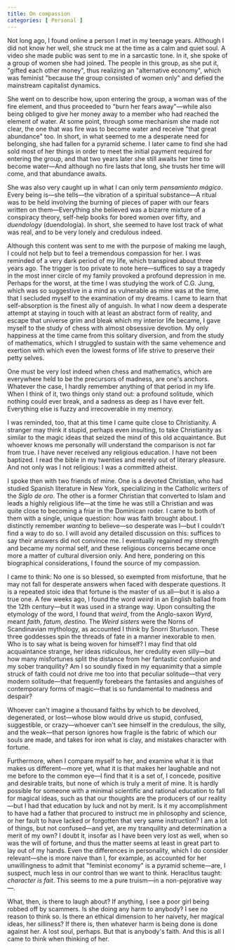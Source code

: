 ```yaml
---
title: On compassion
categories: [ Personal ]
---
```


Not long ago, I found online a person I met in my teenage years. Although I did
not know her well, she struck me at the time as a calm and quiet soul. A video
she made public was sent to me in a sarcastic tone. In it, she spoke of a group of women
she had joined. The people in this group, as she put it, "gifted each other
money", thus realizing an "alternative economy", which was
feminist "because the group consisted of women only" and defied the
mainstream capitalist dynamics. 

She went on to describe how, upon entering the group, a woman was of the fire
element, and thus proceeded to "burn her fears away"—while also
being obliged to give her money away to a member who had reached the element
of water. At some point, through some mechanism she made not clear, the one that
was fire was to become water and receive "that great abundance"
too. In short, in what seemed to me a desperate need for belonging, she had
fallen for a pyramid scheme. I later came to find she had sold most of her
things in order to meet the initial payment required for entering the group, and
that two years later she still awaits her time to become water—And although no
fire lasts that long, she trusts her time will come, and that abundance awaits.

She was also very caught up in what I can only term *pensamiento mágico*.
Every being is—she tells—the vibration of a spiritual substance—A ritual was to be held
involving the burning of pieces of paper with our fears written on
them—Everything she believed was a bizarre mixture of a conspiracy theory,
self-help books for bored women over fifty, and *duendology*
(duendología). In short, she seemed to have lost track of what was real, and to
be very lonely and credulous indeed. 

Although this content was sent to me with the purpose of making me laugh, I could
not help but to feel a tremendous compassion for her. I was reminded of a very dark
period of my life, which transpired about three years ago. The trigger is too
private to note here—suffices to say a tragedy in the most inner circle of my
family provoked a profound depression in me. Perhaps for the worst, at the time
I was studying the work of C.G. Jung, which was so suggestive in a mind as
vulnerable as mine was at the time, that I secluded myself to the examination of
my dreams. I came to learn that self-absorption is the finest ally of anguish.
In what I now deem a desperate attempt at staying in touch with at least an
abstract form of reality, and escape that universe grim and bleak which my
interior life became, I gave myself to the study of chess with almost obsessive
devotion. My only happiness at the time came from this solitary diversion, and
from the study of mathematics, which I struggled to sustain with the same
vehemence and exertion with which even the lowest forms of life strive to
preserve their petty selves. 

One must be very lost indeed when chess and mathematics, which are everywhere
held to be the precursors of madness, are one's anchors. Whatever the case, I
hardly remember anything of that period in my life. When I think of it, two
things only stand out: a profound solitude, which nothing could ever break, and
a sadness as deep as I have ever felt. Everything else is fuzzy and
irrecoverable in my memory.

I was reminded, too, that at this time I came quite close to Christianity. A
stranger may think it stupid, perhaps even insulting, to take Christianity as
similar to the magic ideas that seized the mind of this old acquaintance. 
But whoever knows me personally will understand the comparison is
not far from true. I have never received any religious education. I have not
been baptized. I read the bible in my twenties and merely out of literary
pleasure. And not only was I not religious: I was a committed atheist. 

I spoke then with two friends of mine. One is a devoted Christian, who had
studied Spanish literature in New York, specializing in the Catholic writers of
the *Siglo de oro*. The other is a former Christian that converted to
Islam and leads a highly religious life—at the time he was still a Christian
and was quite close to becoming a friar in the Dominican roder. I came to both
of them with a single, unique question: how was faith brought about. I
distinctly remember *wanting* to believe—so desperate was I—but I
couldn't find a way to do so. I will avoid any detailed discussion on this:
suffices to say their answers did not convince me. I eventually
regained my strength and became my normal self, and these religious concerns
became once more a matter of cultural diversion only. And here, pondering on
this biographical considerations, I found the source of my compassion. 

I came to think: No one is so blessed, so exempted from misfortune, that he may
not fall for desperate answers when faced with desperate questions. It is a
repeated stoic idea that fortune is the master of us all—but it is also a true
one. A few weeks ago, I found the word *weird* in an English ballad from
the 12th century—but it was used in a strange way. Upon consulting the
etymology of the word, I found that *weird*, from the Anglo-saxon
*Wyrd*, meant *faith, fatum, destino*. The *Weird sisters*
were the Norns of Scandinavian mythology, as accounted I think by Snorri
Sturluson. These three goddesses spin the threads of fate in a manner inexorable
to men. Who is to say what is being woven for himself? I may find that old
acquaintance strange, her ideas ridiculous, her credulity even silly—but how
many misfortunes split the distance from her fantastic confusion and my sober
tranquility? Am I so soundly fixed in my equanimity that a simple struck of
faith could not drive me too into that peculiar solitude—that very modern
solitude—that frequently forebears the fantasies and anguishes of contemporary
forms of magic—that is so fundamental to madness and despair? 

Whoever can't imagine a thousand faiths by which to be devolved, degenerated, or
lost—whose blow would drive us stupid, confused, suggestible, or
crazy—whoever can't see himself in the credulous, the silly, and the
weak—that person ignores how fragile is the fabric of which our souls are
made, and takes for iron what is clay, and mistakes character with fortune.

Furthermore, when I compare myself to her, and examine what it is that makes us
different—more yet, what it is that makes her laughable and not me before
to the common eye—I find that it is a set of, I concede, positive and
desirable traits, but none of which is truly a merit of mine. It is hardly
possible for someone with a minimal scientific and rational education to fall for
magical ideas, such as that our thoughts are the producers of our reality—but
I had that education by luck and not by merit. Is it my
accomplishment to have had a father that procured to instruct me in
philosophy and science, or her fault to have lacked or forgotten that very same
instruction? I am a lot of things, but not confused—and yet, are my tranquility and
determination a merit of my own? I doubt it, insofar as I have been very lost
as well, when so was the will of fortune, and thus the matter seems at least in
great part to lay out of my hands. Even the differences in personality, which I
do consider relevant—she is more naive than I, for example, as accounted for
her unwillingness to admit that "feminist economy" is a pyramid
scheme—are, I suspect, much less in our control than we want to think.
Heraclitus taught: *character is fait*. This seems to me a pure
truism—in a non-pejorative way—.

What, then, is there to laugh about? If anything, I see a poor girl being robbed
off by scammers. Is she doing any harm to anybody? I see no reason to think so.
Is there an ethical dimension to her naivety, her magical ideas, her silliness?
If there is, then whatever harm is being done is done against her. A lost soul,
perhaps. But that is anybody's faith. And this is all I came to think when
thinking of her.





